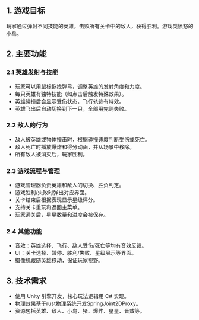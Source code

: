 ## 1. 游戏目标
玩家通过弹射不同技能的英雄，击败所有关卡中的敌人，获得胜利。游戏类愤怒的小鸟。

## 2. 主要功能

### 2.1 英雄发射与技能
- 玩家可以用鼠标拖拽弹弓，调整英雄的发射角度和力度。
- 每只英雄有独特技能（如点击后触发特殊效果）。
- 英雄碰撞后会显示受伤状态，飞行轨迹有特效。
- 英雄飞出后自动切换到下一只，全部用完则失败。

### 2.2 敌人的行为
- 敌人被英雄或物体撞击时，根据碰撞速度判断受伤或死亡。
- 敌人死亡时播放爆炸和得分动画，并从场景中移除。
- 所有敌人被消灭后，玩家胜利。

### 2.3 游戏流程与管理
- 游戏管理器负责英雄和敌人的切换、胜负判定。
- 游戏胜利/失败时弹出对应界面。
- 关卡结束后根据表现显示星级评分。
- 支持关卡重玩和返回主菜单。
- 玩家通关后，星星数量和进度会被保存。

### 2.4 其他功能
- 音效：英雄选择、飞行、敌人受伤/死亡等均有音效反馈。
- UI：关卡选择、暂停、胜利/失败、星级展示等界面。
- 摄像机跟随英雄移动，保证玩家视野。

## 3. 技术需求
- 使用 Unity 引擎开发，核心玩法逻辑用 C# 实现。
- 物理效果基于rust物理系统开发SpringJoint2DProxy。
- 资源包括英雄、敌人、小鸟、猪、爆炸、星星、音效等。